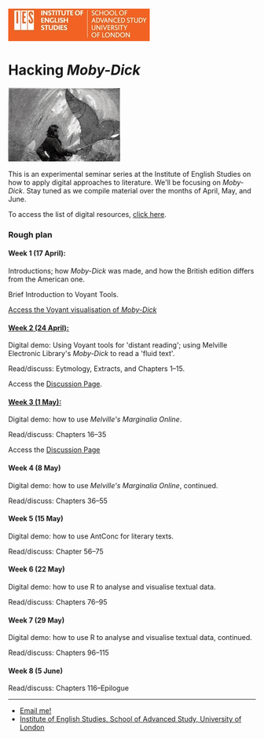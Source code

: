 ![IES-logo](IES-logo.jpg)

Hacking <em>Moby-Dick</em>
==========================
![m-d-image](m-d-image.jpg)

This is an experimental seminar series at the Institute of English Studies on how to apply digital approaches to literature. We'll be focusing on _Moby-Dick_. Stay tuned as we compile material over the months of April, May, and June.

To access the list of digital resources, [click here](hacking_m-d_resources.html).

### Rough plan

#### Week 1 (17 April):

Introductions; how *Moby-Dick* was made, and how the British edition differs from the American one.

Brief Introduction to Voyant Tools.

[Access the Voyant visualisation of *Moby-Dick*](https://voyant-tools.org/?corpus=74246b1121291d00837d6841b78fb0b1&panels=cirrus,termsberry,trends,summary,contexts)

#### [Week 2 (24 April):](week_2_discussions.md)

Digital demo: Using Voyant tools for 'distant reading'; using Melville Electronic Library's *Moby-Dick* to read a 'fluid text'.

Read/discuss: Eytmology, Extracts, and Chapters 1–15.

Access the [Discussion Page](week_2_discussions.md).

#### [Week 3 (1 May):](week_3_discussions.md)

Digital demo: how to use *Melville's Marginalia Online*.

Read/discuss: Chapters 16–35

Access the [Discussion Page](week_3_discussions.md)

#### Week 4 (8 May)

Digital demo: how to use *Melville's Marginalia Online*, continued.

Read/discuss: Chapters 36–55

#### Week 5 (15 May)

Digital demo: how to use AntConc for literary texts.

Read/discuss: Chapter 56–75

#### Week 6 (22 May)

Digital demo: how to use R to analyse and visualise textual data.

Read/discuss: Chapters 76–95

#### Week 7 (29 May)

Digital demo: how to use R to analyse and visualise textual data, continued.

Read/discuss: Chapters 96–115

#### Week 8 (5 June)

Read/discuss: Chapters 116–Epilogue


---
*   [Email me!](mailto:christopher.ohge@sas.ac.uk)
*   [Institute of English Studies, School of Advanced Study, University of London](https://www.ies.sas.ac.uk/)
